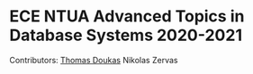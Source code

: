 # ECE NTUA Advanced Topics in Database Systems 2020-2021

Contributors:
[Thomas Doukas](https://github.com/ThomasDoukas)
Nikolas Zervas
